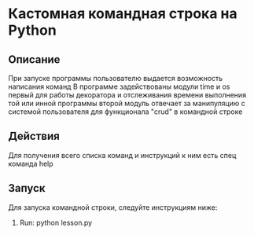 # Кастомная командная строка на Python

## Описание

При запуске программы пользователю выдается возможность написания команд
В программе задействованы модули time и os первый для работы декоратора и отслеживания времени выполнения той или инной программы
второй модуль отвечает за манипуляцию с системой пользователя для функционала "crud" в командной строке

## Действия
Для получения всего списка команд и инструкций к ним есть спец команда help

## Запуск

Для запуска командной строки, следуйте инструкциям ниже:

1. Run: python lesson.py

